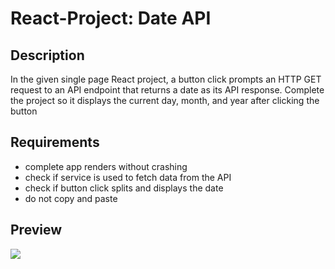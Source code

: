 # React-Project: Date API

## Description

In the given single page React project, a button click prompts an HTTP GET request to an API endpoint
that returns a date as its API response. Complete the project so it displays the current day, month, and
year after clicking the button

## Requirements

- complete app renders without crashing
- check if service is used to fetch data from the API
- check if button click splits and displays the date
- do not copy and paste

## Preview

![](https://s3.amazonaws.com/istreet-assets/IExZf_ufJ9jWsXhCVYeq1w/Screen%20Shot%202018-09-26%20at%201.34.12%20PM.png)